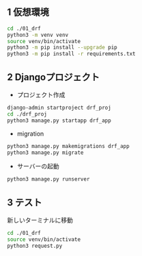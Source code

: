 ## 1 仮想環境

```sh
cd ./01_drf
python3 -m venv venv
source venv/bin/activate
python3 -m pip install --upgrade pip
python3 -m pip install -r requirements.txt
```

## 2 Djangoプロジェクト

* プロジェクト作成

```sh
django-admin startproject drf_proj
cd ./drf_proj
python3 manage.py startapp drf_app
```

* migration

```sh
python3 manage.py makemigrations drf_app
python3 manage.py migrate
```

* サーバーの起動

```sh
python3 manage.py runserver
```

## 3 テスト

新しいターミナルに移動

```sh
cd ./01_drf
source venv/bin/activate
python3 request.py
```
